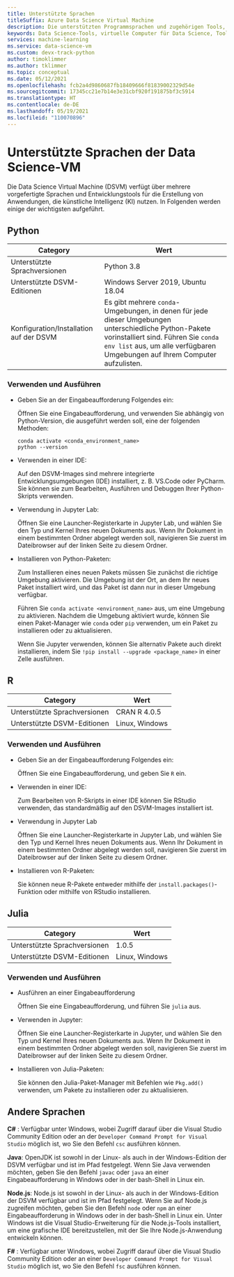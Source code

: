 ```yaml
---
title: Unterstützte Sprachen
titleSuffix: Azure Data Science Virtual Machine
description: Die unterstützten Programmsprachen und zugehörigen Tools, die auf der Data Science Virtual Machine vorinstalliert sind.
keywords: Data Science-Tools, virtuelle Computer für Data Science, Tools für Data Science, Linux Data Science
services: machine-learning
ms.service: data-science-vm
ms.custom: devx-track-python
author: timoklimmer
ms.author: tklimmer
ms.topic: conceptual
ms.date: 05/12/2021
ms.openlocfilehash: fcb2a4d9860687fb18409666f81839002329d54e
ms.sourcegitcommit: 17345cc21e7b14e3e31cbf920f191875bf3c5914
ms.translationtype: HT
ms.contentlocale: de-DE
ms.lasthandoff: 05/19/2021
ms.locfileid: "110070896"
---
```

# <a name="languages-supported-on-the-data-science-virtual-machine"></a>Unterstützte Sprachen der Data Science-VM 

Die Data Science Virtual Machine (DSVM) verfügt über mehrere vorgefertigte Sprachen und Entwicklungstools für die Erstellung von Anwendungen, die künstliche Intelligenz (KI) nutzen. In Folgenden werden einige der wichtigsten aufgeführt.

## <a name="python"></a>Python

| Category | Wert |
|--|--|
| Unterstützte Sprachversionen | Python 3.8 |
| Unterstützte DSVM-Editionen | Windows Server 2019, Ubuntu 18.04 |
| Konfiguration/Installation auf der DSVM | Es gibt mehrere `conda`-Umgebungen, in denen für jede dieser Umgebungen unterschiedliche Python-Pakete vorinstalliert sind. Führen Sie `conda env list` aus, um alle verfügbaren Umgebungen auf Ihrem Computer aufzulisten. |

### <a name="how-to-use-and-run-it"></a>Verwenden und Ausführen

* Geben Sie an der Eingabeaufforderung Folgendes ein:

  Öffnen Sie eine Eingabeaufforderung, und verwenden Sie abhängig von Python-Version, die ausgeführt werden soll, eine der folgenden Methoden:

    ```
    conda activate <conda_environment_name>
    python --version
    ```
    
* Verwenden in einer IDE:

  Auf den DSVM-Images sind mehrere integrierte Entwicklungsumgebungen (IDE) installiert, z. B. VS.Code oder PyCharm. Sie können sie zum Bearbeiten, Ausführen und Debuggen Ihrer Python-Skripts verwenden.

* Verwendung in Jupyter Lab:

  Öffnen Sie eine Launcher-Registerkarte in Jupyter Lab, und wählen Sie den Typ und Kernel Ihres neuen Dokuments aus. Wenn Ihr Dokument in einem bestimmten Ordner abgelegt werden soll, navigieren Sie zuerst im Dateibrowser auf der linken Seite zu diesem Ordner.

* Installieren von Python-Paketen:

  Zum Installieren eines neuen Pakets müssen Sie zunächst die richtige Umgebung aktivieren. Die Umgebung ist der Ort, an dem Ihr neues Paket installiert wird, und das Paket ist dann nur in dieser Umgebung verfügbar.

  Führen Sie `conda activate <environment_name>` aus, um eine Umgebung zu aktivieren. Nachdem die Umgebung aktiviert wurde, können Sie einen Paket-Manager wie `conda` oder `pip` verwenden, um ein Paket zu installieren oder zu aktualisieren.

  Wenn Sie Jupyter verwenden, können Sie alternativ Pakete auch direkt installieren, indem Sie `!pip install --upgrade <package_name>` in einer Zelle ausführen.

## <a name="r"></a>R

| Category | Wert |
|--|--|
| Unterstützte Sprachversionen | CRAN R 4.0.5 |
| Unterstützte DSVM-Editionen | Linux, Windows |

### <a name="how-to-use-and-run-it"></a>Verwenden und Ausführen

* Geben Sie an der Eingabeaufforderung Folgendes ein:

  Öffnen Sie eine Eingabeaufforderung, und geben Sie `R` ein.

* Verwenden in einer IDE:

  Zum Bearbeiten von R-Skripts in einer IDE können Sie RStudio verwenden, das standardmäßig auf den DSVM-Images installiert ist.

* Verwendung in Jupyter Lab

  Öffnen Sie eine Launcher-Registerkarte in Jupyter Lab, und wählen Sie den Typ und Kernel Ihres neuen Dokuments aus. Wenn Ihr Dokument in einem bestimmten Ordner abgelegt werden soll, navigieren Sie zuerst im Dateibrowser auf der linken Seite zu diesem Ordner.

* Installieren von R-Paketen:

  Sie können neue R-Pakete entweder mithilfe der `install.packages()`-Funktion oder mithilfe von RStudio installieren.

## <a name="julia"></a>Julia

| Category | Wert |
| ------------- | ------------- |
| Unterstützte Sprachversionen | 1.0.5 |
| Unterstützte DSVM-Editionen      | Linux, Windows     |


### <a name="how-to-use-and-run-it"></a>Verwenden und Ausführen    

* Ausführen an einer Eingabeaufforderung

  Öffnen Sie eine Eingabeaufforderung, und führen Sie `julia` aus.

* Verwenden in Jupyter:

  Öffnen Sie eine Launcher-Registerkarte in Jupyter, und wählen Sie den Typ und Kernel Ihres neuen Dokuments aus. Wenn Ihr Dokument in einem bestimmten Ordner abgelegt werden soll, navigieren Sie zuerst im Dateibrowser auf der linken Seite zu diesem Ordner.

* Installieren von Julia-Paketen:

  Sie können den Julia-Paket-Manager mit Befehlen wie `Pkg.add()` verwenden, um Pakete zu installieren oder zu aktualisieren.


## <a name="other-languages"></a>Andere Sprachen

**C#** : Verfügbar unter Windows, wobei Zugriff darauf über die Visual Studio Community Edition oder an der `Developer Command Prompt for Visual Studio` möglich ist, wo Sie den Befehl `csc` ausführen können.

**Java**: OpenJDK ist sowohl in der Linux- als auch in der Windows-Edition der DSVM verfügbar und ist im Pfad festgelegt. Wenn Sie Java verwenden möchten, geben Sie den Befehl `javac` oder `java` an einer Eingabeaufforderung in Windows oder in der bash-Shell in Linux ein.

**Node.js**: Node.js ist sowohl in der Linux- als auch in der Windows-Edition der DSVM verfügbar und ist im Pfad festgelegt. Wenn Sie auf Node.js zugreifen möchten, geben Sie den Befehl `node` oder `npm` an einer Eingabeaufforderung in Windows oder in der bash-Shell in Linux ein. Unter Windows ist die Visual Studio-Erweiterung für die Node.js-Tools installiert, um eine grafische IDE bereitzustellen, mit der Sie Ihre Node.js-Anwendung entwickeln können.

**F#** : Verfügbar unter Windows, wobei Zugriff darauf über die Visual Studio Community Edition oder an einer `Developer Command Prompt for Visual Studio` möglich ist, wo Sie den Befehl `fsc` ausführen können.

